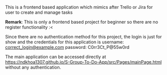This is a frontend based application which mimics after Trello or Jira for user to create and manage tasks

**Remark**: This is only a frontend based project for beginner so there are no register functionality :<

Since there are no authentication method for this project, the login is just for show and the credentials for this application is
username: correct_login@example.com
password: C0rr3Ct_P@55w0rd

The main application can be accessed directly at https://ndkhoa1307.github.io/S-Group-To-Do-App/src/Pages/mainPage.html without any authentication.
